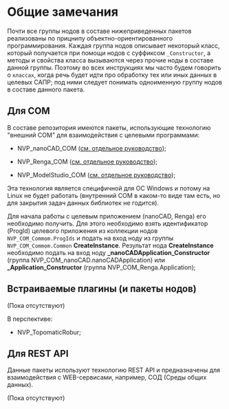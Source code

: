 # Общие замечания

Почти все группы нодов в составе нижеприведенных пакетов реализованы по прицнипу объектно-ориентированного программирования. Каждая группа нодов описывает некоторый класс, который получается при помощи нодов с суффиксом `_Constructor`, а методы и свойства класса вызываются через прочие ноды в составе данной группы. Поэтому во всех инструкциях мы часто будем говорить о `классах`, когда речь будет идти про обработку тех или иных данных в целевых САПР; под ними следует понимать одноименную группу нодов в составе данного пакета.

## Для COM

В составе репозитория имеются пакеты, использующие технологию "внешний COM" для взаимодействия с целевыми программами:

* NVP_nanoCAD_COM ([см. отдельное руководство](./UserGuide_ncad.md));

* NVP_Renga_COM ([см. отдельное руководство](./UserGuide_renga.md));

* NVP_ModelStudio_COM ([см. отдельное руководство](./UserGuide_mst.md));

Эта технология является специфичной для ОС Windows и потому на Linux не будет работать (внутренний COM в каком-то виде там есть, но для закрытия задач данных библиотек не годится).

Для начала работы с целевым приложением (nanoCAD, Renga) его необходимо получить. Для этого необходимо взять идентификатор (ProgId) целевого приложения из коллекции нодов `NVP_COM_Commom.ProgIds` и подать на вход ноду из группы `NVP_COM_Commom.Common` **CreateInstance**. Результат нода **CreateInstance** необходимо подать на вход ноду **_nanoCADApplication_Constructor** (группа NVP_COM_nanoCAD.nanoCADApplication) или **_Application_Constructor** (группа NVP_COM_Renga.Application);

## Встраиваемые плагины (и пакеты нодов)

(Пока отсутствуют)

В перспективе:

* NVP_TopomaticRobur;

## Для REST API

Данные пакеты используют технологию REST API и предназначены для взаимодействия с WEB-сервисами, например, СОД (Среды общих данных).

(Пока отсутствуют)
